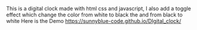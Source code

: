 This is a digital clock made with html css and javascript, I also add a toggle effect which change the color from white to black the and from black to white
Here is the Demo https://sunnyblue-code.github.io/DIgital_clock/
